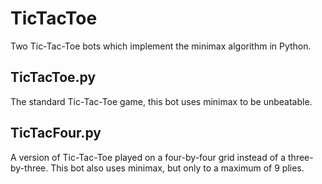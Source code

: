 # TicTacToe
Two Tic-Tac-Toe bots which implement the minimax algorithm in Python.

## TicTacToe.py
The standard Tic-Tac-Toe game, this bot uses minimax to be unbeatable.

## TicTacFour.py
A version of Tic-Tac-Toe played on a four-by-four grid instead of a three-by-three. This bot also uses minimax, but only to a maximum of 9 plies.
